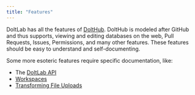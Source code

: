 ```yaml
---
title: "Features"
---
```


DoltLab has all the features of [DoltHub](https://www.dolthub.com). DoltHub is modeled after GitHub and thus supports, viewing and editing databases on the web, Pull Requests, Issues, Permissions, and many other features. These features should be easy to understand and self-documenting. 

Some more esoteric features require specific documentation, like:
* The [DoltLab API](./api.md)
* [Workspaces](./workspaces.md)
* [Transforming File Uploads](./transform-uploads.md)
